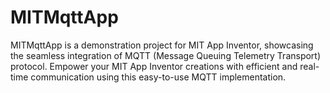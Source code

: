 # MITMqttApp
MITMqttApp is a demonstration project for MIT App Inventor, showcasing the seamless integration of MQTT (Message Queuing Telemetry Transport) protocol. Empower your MIT App Inventor creations with efficient and real-time communication using this easy-to-use MQTT implementation.
